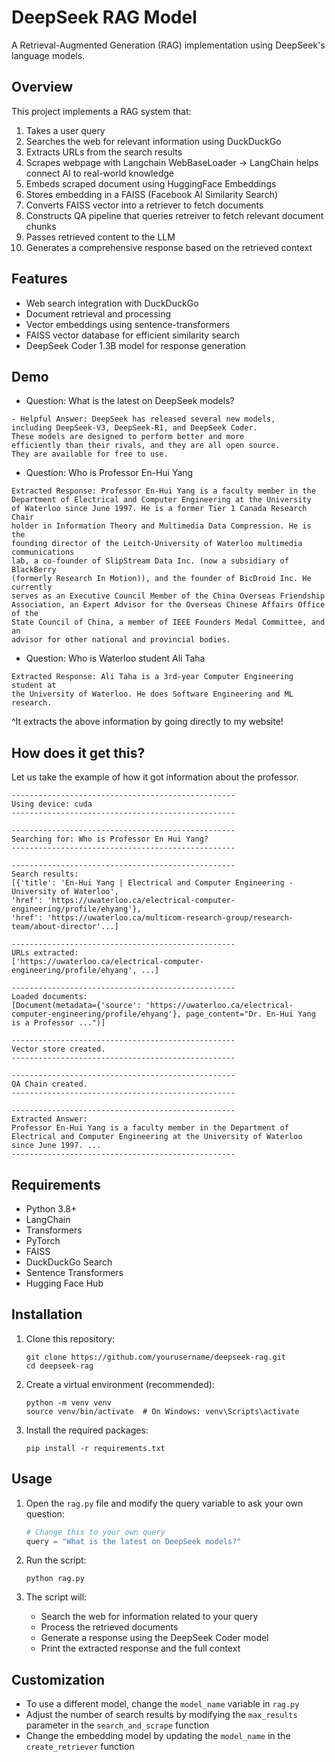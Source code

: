 # DeepSeek RAG Model

A Retrieval-Augmented Generation (RAG) implementation using DeepSeek's language models.

## Overview

This project implements a RAG system that:

1. Takes a user query
2. Searches the web for relevant information using DuckDuckGo
3. Extracts URLs from the search results
4. Scrapes webpage with Langchain WebBaseLoader -> LangChain helps connect AI to real-world knowledge
5. Embeds scraped document using HuggingFace Embeddings
6. Stores embedding in a FAISS (Facebook AI Similarity Search)
7. Converts FAISS vector into a retriever to fetch documents
8. Constructs QA pipeline that queries retreiver to fetch relevant document chunks
9. Passes retrieved content to the LLM
10. Generates a comprehensive response based on the retrieved context

## Features

- Web search integration with DuckDuckGo
- Document retrieval and processing
- Vector embeddings using sentence-transformers
- FAISS vector database for efficient similarity search
- DeepSeek Coder 1.3B model for response generation

## Demo

- Question: What is the latest on DeepSeek models?

```
- Helpful Answer: DeepSeek has released several new models, 
including DeepSeek-V3, DeepSeek-R1, and DeepSeek Coder. 
These models are designed to perform better and more 
efficiently than their rivals, and they are all open source. 
They are available for free to use.
```

- Question: Who is Professor En-Hui Yang

```
Extracted Response: Professor En-Hui Yang is a faculty member in the 
Department of Electrical and Computer Engineering at the University 
of Waterloo since June 1997. He is a former Tier 1 Canada Research Chair 
holder in Information Theory and Multimedia Data Compression. He is the 
founding director of the Leitch-University of Waterloo multimedia communications 
lab, a co-founder of SlipStream Data Inc. (now a subsidiary of BlackBerry 
(formerly Research In Motion)), and the founder of BicDroid Inc. He currently 
serves as an Executive Council Member of the China Overseas Friendship 
Association, an Expert Advisor for the Overseas Chinese Affairs Office of the 
State Council of China, a member of IEEE Founders Medal Committee, and an 
advisor for other national and provincial bodies.
```

- Question: Who is Waterloo student Ali Taha

```
Extracted Response: Ali Taha is a 3rd-year Computer Engineering student at 
the University of Waterloo. He does Software Engineering and ML research.
```

^It extracts the above information by going directly to my website!

## How does it get this?

Let us take the example of how it got information about the professor.

```
--------------------------------------------------
Using device: cuda
--------------------------------------------------

--------------------------------------------------
Searching for: Who is Professor En Hui Yang?
--------------------------------------------------

--------------------------------------------------
Search results:
[{'title': 'En-Hui Yang | Electrical and Computer Engineering - University of Waterloo', 
'href': 'https://uwaterloo.ca/electrical-computer-engineering/profile/ehyang'}, 
'href': 'https://uwaterloo.ca/multicom-research-group/research-team/about-director'...]

--------------------------------------------------
URLs extracted:
['https://uwaterloo.ca/electrical-computer-engineering/profile/ehyang', ...]

--------------------------------------------------
Loaded documents:
[Document(metadata={'source': 'https://uwaterloo.ca/electrical-computer-engineering/profile/ehyang'}, page_content="Dr. En-Hui Yang is a Professor ...")]

--------------------------------------------------
Vector store created.
--------------------------------------------------

--------------------------------------------------
QA Chain created.
--------------------------------------------------

--------------------------------------------------
Extracted Answer:
Professor En-Hui Yang is a faculty member in the Department of Electrical and Computer Engineering at the University of Waterloo since June 1997. ...
--------------------------------------------------
```

## Requirements

- Python 3.8+
- LangChain
- Transformers
- PyTorch
- FAISS
- DuckDuckGo Search
- Sentence Transformers
- Hugging Face Hub

## Installation

1. Clone this repository:

   ```
   git clone https://github.com/yourusername/deepseek-rag.git
   cd deepseek-rag
   ```

2. Create a virtual environment (recommended):

   ```
   python -m venv venv
   source venv/bin/activate  # On Windows: venv\Scripts\activate
   ```

3. Install the required packages:

   ```
   pip install -r requirements.txt
   ```

## Usage

1. Open the `rag.py` file and modify the query variable to ask your own question:

   ```python
   # Change this to your own query
   query = "What is the latest on DeepSeek models?"
   ```

2. Run the script:

   ```
   python rag.py
   ```

3. The script will:
   - Search the web for information related to your query
   - Process the retrieved documents
   - Generate a response using the DeepSeek Coder model
   - Print the extracted response and the full context

## Customization

- To use a different model, change the `model_name` variable in `rag.py`
- Adjust the number of search results by modifying the `max_results` parameter in the `search_and_scrape` function
- Change the embedding model by updating the `model_name` in the `create_retriever` function
